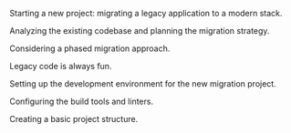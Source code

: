 Starting a new project: migrating a legacy application to a modern stack.

Analyzing the existing codebase and planning the migration strategy.

Considering a phased migration approach.

Legacy code is always fun.

Setting up the development environment for the new migration project.

Configuring the build tools and linters.

Creating a basic project structure.